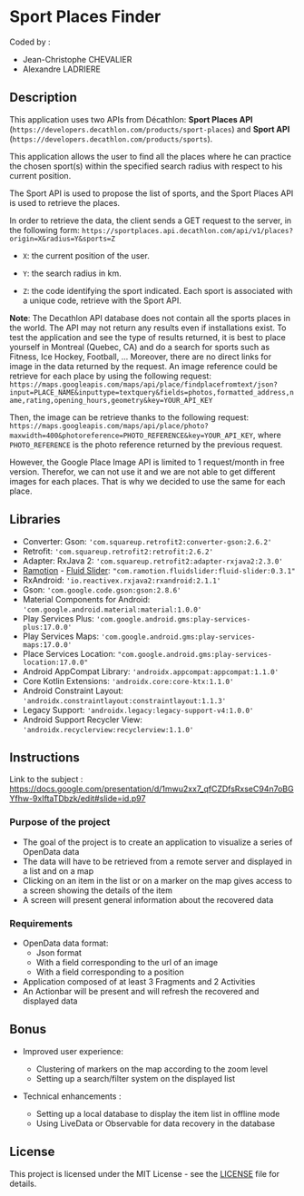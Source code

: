
# Sport Places Finder
  
Coded by :
 - Jean-Christophe CHEVALIER   
 - Alexandre LADRIERE   

## Description  

This application uses two APIs from Décathlon: __Sport Places API__ (`https://developers.decathlon.com/products/sport-places`) and __Sport API__ (`https://developers.decathlon.com/products/sports`).

This application allows the user to find all the places where he can practice the chosen sport(s) within the specified search radius with respect to his current position. 

The Sport API is used to propose the list of sports, and the Sport Places API is used to retrieve the places. 

In order to retrieve the data, the client sends a GET request to the server, in the following form:
`https://sportplaces.api.decathlon.com/api/v1/places?origin=X&radius=Y&sports=Z`

  - `X`: the current position of the user.

  - `Y`: the search radius in km.

  - `Z`: the code identifying the sport indicated. Each sport is associated with a unique code, retrieve with the Sport API.

__Note__: The Decathlon API database does not contain all the sports places in the world. The API may not return any results even if installations exist. To test the application and see the type of results returned, it is best to place yourself in Montreal (Quebec, CA) and do a search for sports such as Fitness, Ice Hockey, Football, ...
Moreover, there are no direct links for image in the data returned by the request. An image reference could be retrieve for each place by using the following request:
`https://maps.googleapis.com/maps/api/place/findplacefromtext/json?input=PLACE_NAME&inputtype=textquery&fields=photos,formatted_address,name,rating,opening_hours,geometry&key=YOUR_API_KEY`

Then, the image can be retrieve thanks to the following request: `https://maps.googleapis.com/maps/api/place/photo?maxwidth=400&photoreference=PHOTO_REFERENCE&key=YOUR_API_KEY`, where `PHOTO_REFERENCE` is the photo reference returned by the previous request.

However, the Google Place Image API is limited to 1 request/month in free version. Therefor, we can not use it and we are not able to get different images for each places. That is why we decided to use the same for each place.  

## Libraries 
  
  - Converter: Gson: `'com.squareup.retrofit2:converter-gson:2.6.2'`
  - Retrofit: `'com.squareup.retrofit2:retrofit:2.6.2'`
  - Adapter: RxJava 2: `'com.squareup.retrofit2:adapter-rxjava2:2.3.0'`
  - [Ramotion] - [Fluid Slider]: `"com.ramotion.fluidslider:fluid-slider:0.3.1"`
  - RxAndroid: `'io.reactivex.rxjava2:rxandroid:2.1.1'`
  - Gson: `'com.google.code.gson:gson:2.8.6'`
  - Material Components for Android: `'com.google.android.material:material:1.0.0'`
  - Play Services Plus: `'com.google.android.gms:play-services-plus:17.0.0'`
  - Play Services Maps: `'com.google.android.gms:play-services-maps:17.0.0'`
  - Place Services Location: `"com.google.android.gms:play-services-location:17.0.0"`
  - Android AppCompat Library: `'androidx.appcompat:appcompat:1.1.0'`
  - Core Kotlin Extensions: `'androidx.core:core-ktx:1.1.0'`
  - Android Constraint Layout: `'androidx.constraintlayout:constraintlayout:1.1.3'`
  - Legacy Support: `'androidx.legacy:legacy-support-v4:1.0.0'`
  - Android Support Recycler View: `'androidx.recyclerview:recyclerview:1.1.0'`

  
## Instructions  
  
Link to the subject : https://docs.google.com/presentation/d/1mwu2xx7_qfCZDfsRxseC94n7oBGYfhw-9xIftaTDbzk/edit#slide=id.p97  
  
### Purpose of the project  
  
 - The goal of the project is to create an application to visualize a series of OpenData data  
 - The data will have to be retrieved from a remote server and displayed in a list and on a map  
 - Clicking on an item in the list or on a marker on the map gives access to a screen showing the details of the item  
 - A screen will present general information about the recovered data  
  
### Requirements    
- OpenData data format:   
	 - Json format  
	 - With a field corresponding to the url of an image  
	 - With a field corresponding to a position  
 - Application composed of at least 3 Fragments and 2 Activities  
 - An Actionbar will be present and will refresh the recovered and displayed data
 
 ## Bonus
 
 - Improved user experience:
    - Clustering of markers on the map according to the zoom level
    - Setting up a search/filter system on the displayed list
 
 - Technical enhancements :
    - Setting up a local database to display the item list in offline mode
    - Using LiveData or Observable for data recovery in the database
 
 ## License
 This project is licensed under the MIT License - see the [LICENSE] file for details.


  [Ramotion]: <www.ramotion.com>
  [Fluid Slider]: <https://github.com/Ramotion/fluid-slider-android>
  [LICENSE]: <LICENSE>